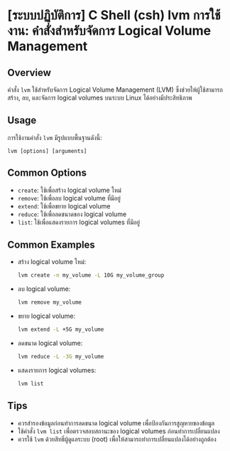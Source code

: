 # [ระบบปฏิบัติการ] C Shell (csh) lvm การใช้งาน: คำสั่งสำหรับจัดการ Logical Volume Management

## Overview
คำสั่ง `lvm` ใช้สำหรับจัดการ Logical Volume Management (LVM) ซึ่งช่วยให้ผู้ใช้สามารถสร้าง, ลบ, และจัดการ logical volumes บนระบบ Linux ได้อย่างมีประสิทธิภาพ

## Usage
การใช้งานคำสั่ง `lvm` มีรูปแบบพื้นฐานดังนี้:
```
lvm [options] [arguments]
```

## Common Options
- `create`: ใช้เพื่อสร้าง logical volume ใหม่
- `remove`: ใช้เพื่อลบ logical volume ที่มีอยู่
- `extend`: ใช้เพื่อขยาย logical volume
- `reduce`: ใช้เพื่อลดขนาดของ logical volume
- `list`: ใช้เพื่อแสดงรายการ logical volumes ที่มีอยู่

## Common Examples
- สร้าง logical volume ใหม่:
  ```bash
  lvm create -n my_volume -L 10G my_volume_group
  ```

- ลบ logical volume:
  ```bash
  lvm remove my_volume
  ```

- ขยาย logical volume:
  ```bash
  lvm extend -L +5G my_volume
  ```

- ลดขนาด logical volume:
  ```bash
  lvm reduce -L -3G my_volume
  ```

- แสดงรายการ logical volumes:
  ```bash
  lvm list
  ```

## Tips
- ควรสำรองข้อมูลก่อนทำการลดขนาด logical volume เพื่อป้องกันการสูญหายของข้อมูล
- ใช้คำสั่ง `lvm list` เพื่อตรวจสอบสถานะของ logical volumes ก่อนทำการเปลี่ยนแปลง
- ควรใช้ `lvm` ด้วยสิทธิ์ผู้ดูแลระบบ (root) เพื่อให้สามารถทำการเปลี่ยนแปลงได้อย่างถูกต้อง